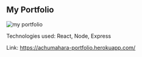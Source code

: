 ## My Portfolio


![my portfolio](https://user-images.githubusercontent.com/42631863/80179165-c68da300-85b4-11ea-91dc-af6bf5a3d34b.jpg)


Technologies used: React, Node, Express


Link: https://achumahara-portfolio.herokuapp.com/